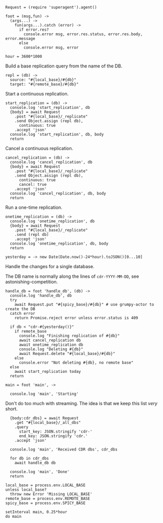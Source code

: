     Request = (require 'superagent').agent()

    foot = (msg,fun) ->
      (args...) ->
        fun(args...).catch (error) ->
          if error.res?
            console.error msg, error.res.status, error.res.body, error.message
          else
            console.error msg, error

    hour = 3600*1000

Build a base replication query from the name of the DB.

    repl = (db) ->
      source: "#{local_base}/#{db}"
      target: "#{remote_base}/#{db}"

Start a continuous replication.

    start_replication = (db) ->
      console.log 'start_replication', db
      {body} = await Request
        .post "#{local_base}/_replicate"
        .send Object.assign (repl db),
          continuous: true
        .accept 'json'
      console.log 'start_replication', db, body
      return

Cancel a continuous replication.

    cancel_replication = (db) ->
      console.log 'cancel_replication', db
      {body} = await Request
        .post "#{local_base}/_replicate"
        .send Object.assign (repl db),
          continuous: true
          cancel: true
        .accept 'json'
      console.log 'cancel_replication', db, body
      return

Run a one-time replication.

    onetime_replication = (db) ->
      console.log 'onetime_replication', db
      {body} = await Request
        .post "#{local_base}/_replicate"
        .send (repl db)
        .accept 'json'
      console.log 'onetime_replication', db, body
      return

    yesterday = -> new Date(Date.now()-24*hour).toJSON()[0...10]

Handle the changes for a single database.

The DB name is normally along the lines of `cdr-YYYY-MM-DD`, see astonishing-competition.

    handle_db = foot 'handle_db', (db) ->
      console.log 'handle_db', db
      try
        await Request.put "#{spicy_base}/#{db}" # use grumpy-actor to create the DB
      catch error
        return Promise.reject error unless error.status is 409

      if db < "cdr-#{yesterday()}"
        if remote_base
          console.log "Finishing replication of #{db}"
          await cancel_replication db
          await onetime_replication db
          console.log "Deleting #{db}"
          await Request.delete "#{local_base}/#{db}"
        else
          console.error "Not deleting #{db}, no remote base"
      else
        await start_replication today
      return

    main = foot 'main', ->

      console.log 'main', 'Starting'

Don't do too much with streaming. The idea is that we keep this list _very_ short.

      {body:cdr_dbs} = await Request
        .get "#{local_base}/_all_dbs"
        .query
          start_key: JSON.stringify 'cdr-'
          end_key: JSON.stringify 'cdr.'
        .accept 'json'

      console.log 'main', 'Received CDR dbs', cdr_dbs

      for db in cdr_dbs
        await handle_db db

      console.log 'main', 'Done'
      return

    local_base = process.env.LOCAL_BASE
    unless local_base?
      throw new Error 'Missing LOCAL_BASE'
    remote_base = process.env.REMOTE_BASE
    spicy_base = process.env.SPICY_BASE

    setInterval main, 0.25*hour
    do main
